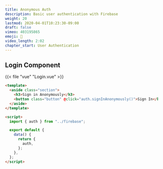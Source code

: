 ```yaml
---
title: Anonymous Auth
description: Basic user authentication with Firebase
weight: 20
lastmod: 2020-04-01T10:23:30-09:00
draft: false
vimeo: 403195865
emoji: 👤
video_length: 2:02
chapter_start: User Authentication
---
```


## Login Component

{{< file "vue" "Login.vue" >}}

```html
<template>
  <aside class="section">
    <h3>Sign in Anonymously</h3>
    <button class="button" @click="auth.signInAnonymously()">Sign In</button>
  </aside>
</template>

<script>
  import { auth } from "../firebase";

  export default {
    data() {
      return {
        auth,
      };
    },
  };
</script>
```
